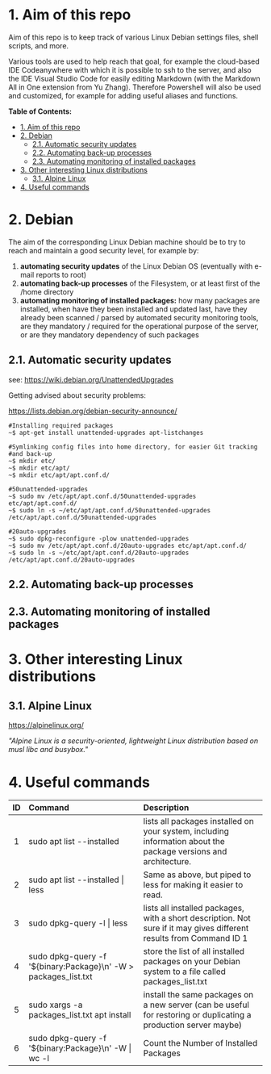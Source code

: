 # 1. Aim of this repo
Aim of this repo is to keep track of various Linux Debian settings files, shell scripts, and more.

Various tools are used to help reach that goal, for example the cloud-based IDE Codeanywhere with which it is possible to ssh to the server, and also the IDE Visual Studio Code for easily editing Markdown (with the Markdown All in One extension from Yu Zhang). Therefore Powershell will also be used and customized, for example for adding useful aliases and functions.

**Table of Contents:**

- [1. Aim of this repo](#1-aim-of-this-repo)
- [2. Debian](#2-debian)
  - [2.1. Automatic security updates](#21-automatic-security-updates)
  - [2.2. Automating back-up processes](#22-automating-back-up-processes)
  - [2.3. Automating monitoring of installed packages](#23-automating-monitoring-of-installed-packages)
- [3. Other interesting Linux distributions](#3-other-interesting-linux-distributions)
  - [3.1. Alpine Linux](#31-alpine-linux)
- [4. Useful commands](#4-useful-commands)

# 2. Debian

The aim of the corresponding Linux Debian machine should be to try to reach and maintain a good security level, for example by:
1. **automating security updates** of the Linux Debian OS (eventually with e-mail reports to root) 
2. **automating back-up processes** of the Filesystem, or at least first of the /home directory 
3. **automating monitoring of installed packages:** how many packages are installed, when have they been installed and updated last, have they already been scanned / parsed by automated security monitoring tools, are they mandatory / required for the operational purpose of the server, or are they mandatory dependency of such packages

## 2.1. Automatic security updates

see: https://wiki.debian.org/UnattendedUpgrades

Getting advised about security problems:

https://lists.debian.org/debian-security-announce/

```
#Installing required packages
~$ apt-get install unattended-upgrades apt-listchanges

#Symlinking config files into home directory, for easier Git tracking
#and back-up
~$ mkdir etc/
~$ mkdir etc/apt/
~$ mkdir etc/apt/apt.conf.d/

#50unattended-upgrades
~$ sudo mv /etc/apt/apt.conf.d/50unattended-upgrades etc/apt/apt.conf.d/
~$ sudo ln -s ~/etc/apt/apt.conf.d/50unattended-upgrades /etc/apt/apt.conf.d/50unattended-upgrades

#20auto-upgrades
~$ sudo dpkg-reconfigure -plow unattended-upgrades
~$ sudo mv /etc/apt/apt.conf.d/20auto-upgrades etc/apt/apt.conf.d/
~$ sudo ln -s ~/etc/apt/apt.conf.d/20auto-upgrades /etc/apt/apt.conf.d/20auto-upgrades
```

## 2.2. Automating back-up processes

## 2.3. Automating monitoring of installed packages

# 3. Other interesting Linux distributions

## 3.1. Alpine Linux

https://alpinelinux.org/

*"Alpine Linux is a security-oriented, lightweight Linux distribution based on musl libc and busybox."*

# 4. Useful commands

| ID | Command                   | Description                                 |
| :---: | :------------------------ | :------------------------------------------ |
| 1 | sudo apt list --installed | lists all packages installed on your system, including information about the package versions and architecture. |
| 2 | sudo apt list --installed \| less | Same as above, but piped to less for making it easier to read. |
| 3 | sudo dpkg-query -l \| less | lists all installed packages, with a short description. Not sure if it may gives different results from Command ID 1 |
| 4 | sudo dpkg-query -f '${binary:Package}\n' -W > packages_list.txt | store the list of all installed packages on your Debian system to a file called packages_list.txt
| 5 | sudo xargs -a packages_list.txt apt install | install the same packages on a new server (can be useful for restoring or duplicating a production server maybe)
| 6 | sudo dpkg-query -f '${binary:Package}\n' -W \| wc -l | Count the Number of Installed Packages